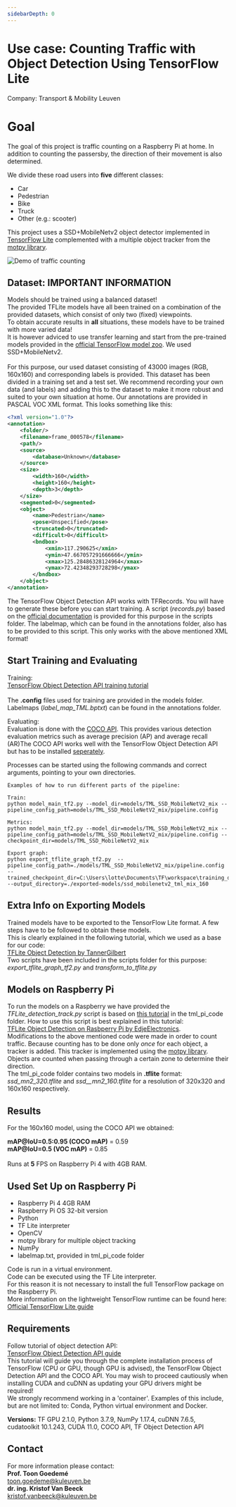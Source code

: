 ```yaml
---
sidebarDepth: 0
---
```


# Use case: Counting Traffic with Object Detection Using TensorFlow Lite
Company: Transport & Mobility Leuven

# Goal
The goal of this project is traffic counting on a Raspberry Pi at home. In addition to counting the passersby, the direction of their movement is also determined.  

We divide these road users into **five** different classes:

- Car
- Pedestrian
- Bike
- Truck
- Other (e.g.: scooter)  

This project uses a SSD+MobileNetv2 object detector implemented in [TensorFlow Lite](https://www.tensorflow.org/lite/guide/python) complemented with a multiple object tracker from the [motpy library](https://github.com/wmuron/motpy).
<br/>


![Demo of traffic counting](./assets/TML_demo_gif.gif "Traffic counting")

## Dataset: IMPORTANT INFORMATION
Models should be trained using a balanced dataset!  
The provided TFLite models have all been trained on a combination of the provided datasets, which consist of only two (fixed) viewpoints.  
To obtain accurate results in **all** situations, these models have to be trained with more varied data!  
It is however adviced to use transfer learning and start from the pre-trained models provided in the [official TensorFlow model zoo](https://github.com/tensorflow/models/blob/master/research/object_detection/g3doc/tf2_detection_zoo.md). We used SSD+MobileNetv2.  
<br/> For this purpose, our used dataset consisting of 43000 images (RGB, 160x160) and corresponding labels is provided. This dataset has been divided in a training set and a test set. We recommend recording your own data (and labels) and adding this to the dataset to make it more robust and suited to your own situation at home.
Our annotations are provided in PASCAL VOC XML format. This looks something like this:
```xml
<?xml version="1.0"?>
<annotation>
    <folder/>
    <filename>frame_000578</filename>
    <path/>
    <source>
        <database>Unknown</database>
    </source>
    <size>
        <width>160</width>
        <height>160</height>
        <depth>3</depth>
    </size>
    <segmented>0</segmented>
    <object>
        <name>Pedestrian</name>
        <pose>Unspecified</pose>
        <truncated>0</truncated>
        <difficult>0</difficult>
        <bndbox>
            <xmin>117.290625</xmin>
            <ymin>47.667057291666666</ymin>
            <xmax>125.28486328124964</xmax>
            <ymax>72.42348293728298</ymax>
        </bndbox>
    </object>
</annotation>
```
The TensorFlow Object Detection API works with TFRecords. You will have to generate these before you can start training. A script (_records.py_) based on the [official documentation](https://tensorflow-object-detection-api-tutorial.readthedocs.io/en/latest/training.html#create-tensorflow-records) is provided for this purpose in the scripts folder. The labelmap, which can be found in the annotations folder, also has to be provided to this script. This only works with the above mentioned XML format! 

## Start Training and Evaluating
Training:  
[TensorFlow Object Detection API training tutorial](https://tensorflow-object-detection-api-tutorial.readthedocs.io/en/latest/index.html)   
<br/>
The **.config** files used for training are provided in the models folder.
Labelmaps (_label_map_TML.bptxt_) can be found in the annotations folder.  

Evaluating:  
Evaluation is done with the [COCO API](https://cocodataset.org/#detection-eval). This provides various detection evaluation metrics such as average precision (AP) and average recall (AR)The COCO API works well with the TensorFlow Object Detection API but has to be installed [seperately](https://tensorflow-object-detection-api-tutorial.readthedocs.io/en/latest/install.html#tf-models-install-coco).


Processes can be started using the following commands and correct arguments, pointing to your own directories.

```
Examples of how to run different parts of the pipeline:

Train:
python model_main_tf2.py --model_dir=models/TML_SSD_MobileNetV2_mix --pipeline_config_path=models/TML_SSD_MobileNetV2_mix/pipeline.config

Metrics:
python model_main_tf2.py --model_dir=models/TML_SSD_MobileNetV2_mix --pipeline_config_path=models/TML_SSD_MobileNetV2_mix/pipeline.config --checkpoint_dir=models/TML_SSD_MobileNetV2_mix

Export graph:
python export_tflite_graph_tf2.py  --pipeline_config_path=./models/TML_SSD_MobileNetV2_mix/pipeline.config --trained_checkpoint_dir=C:\Users\lotte\Documents\TF\workspace\training_demo\models\TML_SSD_MobileNetV2_mix --output_directory=./exported-models/ssd_mobilenetv2_tml_mix_160
```

## Extra Info on Exporting Models
Trained models have to be exported to the TensorFlow Lite format. A few steps have to be followed to obtain these models.  
This is clearly explained in the following tutorial, which we used as a base for our code:  
[TFLite Object Detection by TannerGilbert](https://github.com/TannerGilbert/Tensorflow-Lite-Object-Detection-with-the-Tensorflow-Object-Detection-API)
<br/>
Two scripts have been included in the scripts folder for this purpose:  
_export_tflite_graph_tf2.py_ and _transform_to_tflite.py_



## Models on Raspberry Pi
To run the models on a Raspberry we have provided the _TFLite_detection_track.py_ script is based on [this tutorial](https://github.com/EdjeElectronics/TensorFlow-Lite-Object-Detection-on-Android-and-Raspberry-Pi) in the tml_pi_code folder.
How to use this script is best explained in this tutorial:  
[TFLite Object Detection on Rasbperry Pi by EdjeElectronics](https://github.com/EdjeElectronics/TensorFlow-Lite-Object-Detection-on-Android-and-Raspberry-Pi). 
<br/>
Modifications to the above mentioned code were made in order to count traffic. Because counting has to be done only _once_ for each object, a tracker is added. This tracker is implemented using the [motpy library](https://github.com/wmuron/motpy). Objects are counted when passing through a certain zone to determine their direction.
<br/>
The tml_pi_code folder contains two models in **.tflite** format: _ssd_mn2_320.tflite_ and _ssd__mn2_160.tflite_ for a resolution of 320x320 and 160x160 respectively.


## Results
For the 160x160 model, using the COCO API we obtained:  

**mAP@IoU=0.5:0.95 (COCO mAP)** = 0.59  
**mAP@IoU=0.5 (VOC mAP)** = 0.85  
<br/>
Runs at **5** FPS on Raspberry Pi 4 with 4GB RAM.

## Used Set Up on Raspberry Pi

- Raspberry Pi 4 4GB RAM
- Raspberry Pi OS 32-bit version
- Python
- TF Lite interpreter
- OpenCV
- motpy library for multiple object tracking 
- NumPy
- labelmap.txt, provided in tml_pi_code folder

Code is run in a virtual environment.  
Code can be executed using the TF Lite interpreter.  
For this reason it is not necessary to install the full TensorFlow package on the Raspberry Pi.  
More information on the lightweight TensorFlow runtime can be found here:  
[Official TensorFlow Lite guide](https://www.tensorflow.org/lite/guide/python)  

## Requirements
Follow tutorial of object detection API:  
[TensorFlow Object Detection API guide](https://tensorflow-object-detection-api-tutorial.readthedocs.io/en/latest/index.html)  
This tutorial will guide you through the complete installation process of TensorFlow (CPU or GPU, though GPU is advised), the TensorFlow Object Detection API and the COCO API. You may wish to proceed cautiously when installing CUDA and cuDNN as updating your GPU drivers might be required!  
We strongly recommend working in a 'container'. Examples of this include, but are not limited to: Conda, Python virtual environment and Docker.


**Versions:** TF GPU 2.1.0, Python 3.7.9, NumPy 1.17.4, cuDNN 7.6.5, cudatoolkit 10.1.243, CUDA 11.0, COCO API, TF Object Detection API

## Contact

For more information please contact: <br/>
**Prof. Toon Goedemé** <br/>
<toon.goedeme@kuleuven.be> <br/>
**dr. ing. Kristof Van Beeck** <br/>
<kristof.vanbeeck@kuleuven.be>

